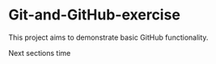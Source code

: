 # Git-and-GitHub-exercise

This project aims to demonstrate basic GitHub functionality.

Next sections time

